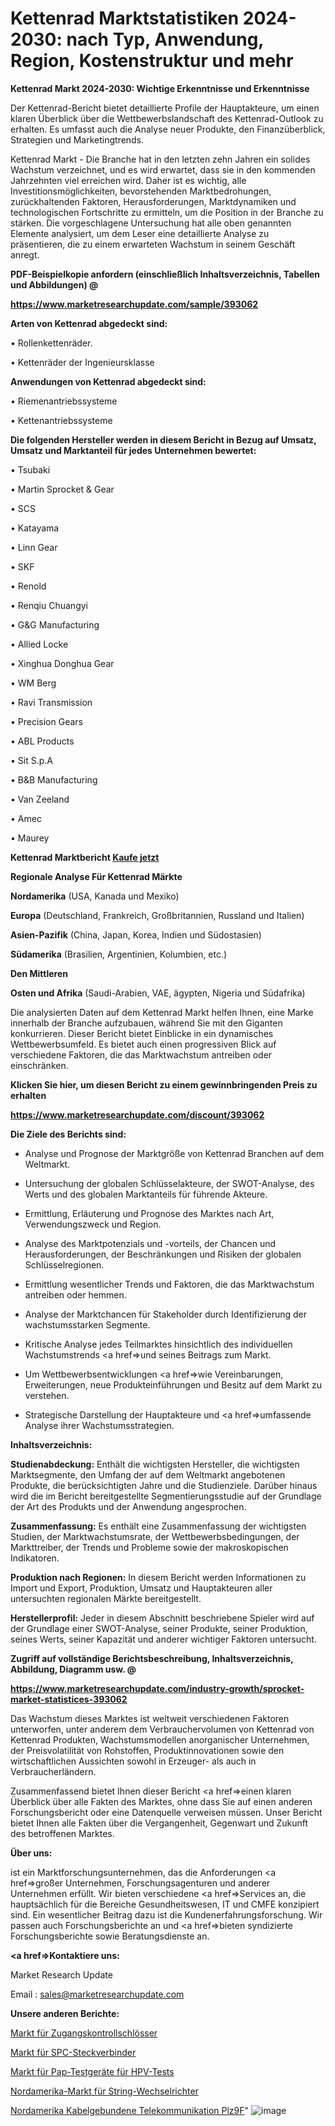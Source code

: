 # Kettenrad Marktstatistiken 2024-2030: nach Typ, Anwendung, Region, Kostenstruktur und mehr

<strong>Kettenrad Markt 2024-2030: Wichtige Erkenntnisse und Erkenntnisse</strong>

Der Kettenrad-Bericht bietet detaillierte Profile der Hauptakteure, um einen klaren Überblick über die Wettbewerbslandschaft des Kettenrad-Outlook zu erhalten. Es umfasst auch die Analyse neuer Produkte, den Finanzüberblick, Strategien und Marketingtrends.

Kettenrad Markt - Die Branche hat in den letzten zehn Jahren ein solides Wachstum verzeichnet, und es wird erwartet, dass sie in den kommenden Jahrzehnten viel erreichen wird. Daher ist es wichtig, alle Investitionsmöglichkeiten, bevorstehenden Marktbedrohungen, zurückhaltenden Faktoren, Herausforderungen, Marktdynamiken und technologischen Fortschritte zu ermitteln, um die Position in der Branche zu stärken. Die vorgeschlagene Untersuchung hat alle oben genannten Elemente analysiert, um dem Leser eine detaillierte Analyse zu präsentieren, die zu einem erwarteten Wachstum in seinem Geschäft anregt.



<strong><b>PDF-Beispielkopie anfordern (einschließlich Inhaltsverzeichnis, Tabellen und Abbildungen) @ </b></strong>

<strong><a href=https://www.marketresearchupdate.com/sample/393062>

<strong>https://www.marketresearchupdate.com/sample/393062</u></a></strong></strong>



<strong>Arten von Kettenrad abgedeckt sind:</strong>

• Rollenkettenräder.

• Kettenräder der Ingenieursklasse



<strong>Anwendungen von Kettenrad abgedeckt sind:</strong>

• Riemenantriebssysteme

• Kettenantriebssysteme



<strong>Die folgenden Hersteller werden in diesem Bericht in Bezug auf Umsatz, Umsatz und Marktanteil für jedes Unternehmen bewertet:</strong>

• Tsubaki

• Martin Sprocket & Gear

• SCS

• Katayama

• Linn Gear

• SKF

• Renold

• Renqiu Chuangyi

• G&G Manufacturing

• Allied Locke

• Xinghua Donghua Gear

• WM Berg

• Ravi Transmission

• Precision Gears

• ABL Products

• Sit S.p.A

• B&B Manufacturing

• Van Zeeland

• Amec

• Maurey



<strong>Kettenrad Marktbericht <a href=https://www.marketresearchupdate.com/buynow/393062>Kaufe jetzt</a></strong>



<strong>Regionale Analyse Für Kettenrad Märkte</strong>



<strong>Nordamerika</strong> (USA, Kanada und Mexiko)



<strong>Europa</strong> (Deutschland, Frankreich, Großbritannien, Russland und Italien)



<strong>Asien-Pazifik</strong> (China, Japan, Korea, Indien und Südostasien)



<strong>Südamerika</strong> (Brasilien, Argentinien, Kolumbien, etc.)



<strong>Den Mittleren</strong> 

<strong>Osten und Afrika</strong> (Saudi-Arabien, VAE, ägypten, Nigeria und Südafrika)

Die analysierten Daten auf dem Kettenrad Markt helfen Ihnen, eine Marke innerhalb der Branche aufzubauen, während Sie mit den Giganten konkurrieren. Dieser Bericht bietet Einblicke in ein dynamisches Wettbewerbsumfeld. Es bietet auch einen progressiven Blick auf verschiedene Faktoren, die das Marktwachstum antreiben oder einschränken.



<strong>Klicken Sie hier, um diesen Bericht zu einem gewinnbringenden Preis zu erhalten
</strong>

<strong><a href=https://www.marketresearchupdate.com/discount/393062>https://www.marketresearchupdate.com/discount/393062</b></u></strong></a>



<strong>Die Ziele des Berichts sind:</strong>

- Analyse und Prognose der Marktgröße von Kettenrad Branchen auf dem Weltmarkt.

- Untersuchung der globalen Schlüsselakteure, der SWOT-Analyse, des Werts und des globalen Marktanteils für führende Akteure.

- Ermittlung, Erläuterung und Prognose des Marktes nach Art, Verwendungszweck und Region.

- Analyse des Marktpotenzials und -vorteils, der Chancen und Herausforderungen, der Beschränkungen und Risiken der globalen Schlüsselregionen.

- Ermittlung wesentlicher Trends und Faktoren, die das Marktwachstum antreiben oder hemmen.

- Analyse der Marktchancen für Stakeholder durch Identifizierung der wachstumsstarken Segmente.

- Kritische Analyse jedes Teilmarktes hinsichtlich des individuellen Wachstumstrends <a href=>und</a> seines Beitrags zum Markt.

- Um Wettbewerbsentwicklungen <a href=>wie</a> Vereinbarungen, Erweiterungen, neue Produkteinführungen und Besitz auf dem Markt zu verstehen.

- Strategische Darstellung der Hauptakteure und <a href=>umfas</a>sende Analyse ihrer Wachstumsstrategien.



<strong>Inhaltsverzeichnis:</strong>



<strong>Studienabdeckung:</strong> Enthält die wichtigsten Hersteller, die wichtigsten Marktsegmente, den Umfang der auf dem Weltmarkt angebotenen Produkte, die berücksichtigten Jahre und die Studienziele. Darüber hinaus wird die im Bericht bereitgestellte Segmentierungsstudie auf der Grundlage der Art des Produkts und der Anwendung angesprochen.



<strong>Zusammenfassung:</strong> Es enthält eine Zusammenfassung der wichtigsten Studien, der Marktwachstumsrate, der Wettbewerbsbedingungen, der Markttreiber, der Trends und Probleme sowie der makroskopischen Indikatoren.



<strong>Produktion nach Regionen:</strong> In diesem Bericht werden Informationen zu Import und Export, Produktion, Umsatz und Hauptakteuren aller untersuchten regionalen Märkte bereitgestellt.



<strong>Herstellerprofil:</strong> Jeder in diesem Abschnitt beschriebene Spieler wird auf der Grundlage einer SWOT-Analyse, seiner Produkte, seiner Produktion, seines Werts, seiner Kapazität und anderer wichtiger Faktoren untersucht.



<strong><b>Zugriff auf vollständige Berichtsbeschreibung, Inhaltsverzeichnis, Abbildung, Diagramm usw. @ </b></strong>

<strong><a href=https://www.marketresearchupdate.com/industry-growth/sprocket-market-statistices-393062>https://www.marketresearchupdate.com/industry-growth/sprocket-market-statistices-393062</a></strong>

Das Wachstum dieses Marktes ist weltweit verschiedenen Faktoren unterworfen, unter anderem dem Verbrauchervolumen von Kettenrad von Kettenrad Produkten, Wachstumsmodellen anorganischer Unternehmen, der Preisvolatilität von Rohstoffen, Produktinnovationen sowie den wirtschaftlichen Aussichten sowohl in Erzeuger- als auch in Verbraucherländern.

Zusammenfassend bietet Ihnen dieser Bericht <a href=>einen</a> klaren Überblick über alle Fakten des Marktes, ohne dass Sie auf einen anderen Forschungsbericht oder eine Datenquelle verweisen müssen. Unser Bericht bietet Ihnen alle Fakten über die Vergangenheit, Gegenwart und Zukunft des betroffenen Marktes.



<strong>Über uns:</strong>

 ist ein Marktforschungsunternehmen, das die Anforderungen <a href=>großer</a> Unternehmen, Forschungsagenturen und anderer Unternehmen erfüllt. Wir bieten verschiedene <a href=>Services</a> an, die hauptsächlich für die Bereiche Gesundheitswesen, IT und CMFE konzipiert sind. Ein wesentlicher Beitrag dazu ist die Kundenerfahrungsforschung. Wir passen auch Forschungsberichte an und <a href=>bieten</a> syndizierte Forschungsberichte sowie Beratungsdienste an.



<strong><a href=>Kontaktiere uns:</a></strong>

Market Research Update

Email : sales@marketresearchupdate.com



<strong>Unsere anderen Berichte:</strong>

<a href=https://www.linkedin.com/pulse/access-control-locks-market-trends-2023-key>Markt für Zugangskontrollschlösser</a>

<a href=https://www.linkedin.com/pulse/spc-connectors-market-analysis-segment-region>Markt für SPC-Steckverbinder</a>

<a href=https://www.linkedin.com/pulse/hpv-testing-pap-test-devices-market-outlooks>Markt für Pap-Testgeräte für HPV-Tests</a>

<a href=https://www.linkedin.com/pulse/north-america-string-inverter-market-2023-huge>Nordamerika-Markt für String-Wechselrichter</a>

<a href=https://www.linkedin.com/pulse/north-america-wired-telecommunication-plz9f/>Nordamerika Kabelgebundene Telekommunikation Plz9F</a>"
![image](https://github.com/Gayatrikarjule/Market-Analysis-360/assets/97346546/367c2609-71ba-4adb-868f-c59250a25598)
